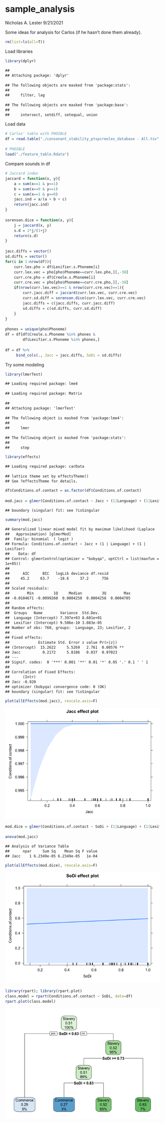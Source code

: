 sample\_analysis
================
Nicholas A. Lester
9/21/2021

Some ideas for analysis for Carlos (if he hasn’t done them already).

``` r
rm(list=ls(all=T))
```

Load libraries

``` r
library(dplyr)
```

    ## 
    ## Attaching package: 'dplyr'

    ## The following objects are masked from 'package:stats':
    ## 
    ##     filter, lag

    ## The following objects are masked from 'package:base':
    ## 
    ##     intersect, setdiff, setequal, union

Load data

``` r
# Carlos' table with PHOIBLE
df = read.table("./consonant_stability_ptspcreoles_database - All.tsv", sep="\t", header=T, comment.char="", quote="", encoding="UTF-8")

# PHOIBLE
load("./feature_table.Rdata")
```

Compare sounds in df

``` r
# Jaccard index
jaccard = function(x, y){
    a = sum(x==1 & y==1)
    b = sum(x==0 & y==1)
    c = sum(x==1 & y==0)
    jacc.ind = a/(a + b + c)
    return(jacc.ind)
}

sorenson.dice = function(x, y){
    j = jaccard(x, y)
    s.d = 2*j/(1+j)
    return(s.d)
}

jacc.diffs = vector()
sd.diffs = vector()
for(i in 1:nrow(df)){
    curr.lex.pho = df$Lexifier.s.Phoneme[i]
    curr.lex.vec = pho[pho$Phoneme==curr.lex.pho,][,-38]
    curr.cre.pho = df$Creole.s.Phoneme[i]
    curr.cre.vec = pho[pho$Phoneme==curr.cre.pho,][,-38]
    if(nrow(curr.lex.vec)==1 & nrow(curr.cre.vec)==1){
        curr.jacc.diff = jaccard(curr.lex.vec, curr.cre.vec)
        curr.sd.diff = sorenson.dice(curr.lex.vec, curr.cre.vec)
        jacc.diffs = c(jacc.diffs, curr.jacc.diff)
        sd.diffs = c(sd.diffs, curr.sd.diff)
    }
}

phones = unique(pho$Phoneme)
df = df[df$Creole.s.Phoneme %in% phones &
        df$Lexifier.s.Phoneme %in% phones,]

df = df %>% 
     bind_cols(., Jacc = jacc.diffs, SoDi = sd.diffs)
```

Try some modeling

``` r
library(lmerTest)
```

    ## Loading required package: lme4

    ## Loading required package: Matrix

    ## 
    ## Attaching package: 'lmerTest'

    ## The following object is masked from 'package:lme4':
    ## 
    ##     lmer

    ## The following object is masked from 'package:stats':
    ## 
    ##     step

``` r
library(effects)
```

    ## Loading required package: carData

    ## lattice theme set by effectsTheme()
    ## See ?effectsTheme for details.

``` r
df$Conditions.of.contact = as.factor(df$Conditions.of.contact)

mod.jacc = glmer(Conditions.of.contact ~ Jacc + (1|Language) + (1|Lexifier), data=df, family = "binomial", glmerControl(optimizer = "bobyqa", optCtrl = list(maxfun = 100000)))
```

    ## boundary (singular) fit: see ?isSingular

``` r
summary(mod.jacc)
```

    ## Generalized linear mixed model fit by maximum likelihood (Laplace
    ##   Approximation) [glmerMod]
    ##  Family: binomial  ( logit )
    ## Formula: Conditions.of.contact ~ Jacc + (1 | Language) + (1 | Lexifier)
    ##    Data: df
    ## Control: glmerControl(optimizer = "bobyqa", optCtrl = list(maxfun = 1e+05))
    ## 
    ##      AIC      BIC   logLik deviance df.resid 
    ##     45.2     63.7    -18.6     37.2      756 
    ## 
    ## Scaled residuals: 
    ##        Min         1Q     Median         3Q        Max 
    ## -0.0104671 -0.0099260  0.0004250  0.0004258  0.0004705 
    ## 
    ## Random effects:
    ##  Groups   Name        Variance  Std.Dev. 
    ##  Language (Intercept) 7.397e+03 8.601e+01
    ##  Lexifier (Intercept) 9.506e-10 3.083e-05
    ## Number of obs: 760, groups:  Language, 23; Lexifier, 2
    ## 
    ## Fixed effects:
    ##             Estimate Std. Error z value Pr(>|z|)   
    ## (Intercept)  15.2622     5.5269   2.761  0.00576 **
    ## Jacc          0.2172     5.8186   0.037  0.97023   
    ## ---
    ## Signif. codes:  0 '***' 0.001 '**' 0.01 '*' 0.05 '.' 0.1 ' ' 1
    ## 
    ## Correlation of Fixed Effects:
    ##      (Intr)
    ## Jacc -0.920
    ## optimizer (bobyqa) convergence code: 0 (OK)
    ## boundary (singular) fit: see ?isSingular

``` r
plot(allEffects(mod.jacc), rescale.axis=F)
```

![](README_files/figure-gfm/mod-1.png)<!-- -->

``` r
mod.dice = glmer(Conditions.of.contact ~ SoDi + (1|Language) + (1|Lexifier), data=df, family = "binomial", nAGQ=0)

anova(mod.jacc)
```

    ## Analysis of Variance Table
    ##      npar     Sum Sq    Mean Sq F value
    ## Jacc    1 6.2349e-05 6.2349e-05   1e-04

``` r
plot(allEffects(mod.dice), rescale.axis=F)
```

![](README_files/figure-gfm/mod-2.png)<!-- -->

``` r
library(rpart); library(rpart.plot)
class.model = rpart(Conditions.of.contact ~ SoDi, data=df)
rpart.plot(class.model)
```

![](README_files/figure-gfm/mod-3.png)<!-- -->
